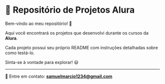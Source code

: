 # 📂 Repositório de Projetos  Alura

Bem-vindo ao meu repositório! 🚀 

Aqui você encontrará os projetos que desenvolvi durante os cursos da **Alura**.

Cada projeto possui seu próprio README com instruções detalhadas sobre como testá-lo.

Sinta-se à vontade para explorar! 😃

---
📧 Entre em contato: **samuelmarcio1234@gmail.com**
